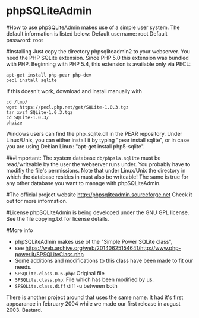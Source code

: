 phpSQLiteAdmin
==============

#How to use
phpSQLiteAdmin makes use of a simple user system. The default information is listed below:
Default username: root
Default password: root

#Installing
Just copy the directory phpsqliteadmin2 to your webserver. You need the PHP SQLite extension. Since PHP 5.0 this extension was bundled with PHP. Beginning with PHP 5.4, this extension is available only via PECL:
```
apt-get install php-pear php-dev
pecl install sqlite
```
If this doesn't work, download and install manually with
```
cd /tmp/
wget https://pecl.php.net/get/SQLite-1.0.3.tgz
tar xvzf SQLite-1.0.3.tgz
cd SQLite-1.0.3/
phpize
```

Windows users can find the php_sqlite.dll in the PEAR repository. Under Linux/Unix, you can either install it by typing "pear install sqlite", or in case you are using Debian Linux: "apt-get install php5-sqlite".

###Important:
The system database `db/phpsla.sqlite` must be read/writeable by the user the webserver runs under. You probably have to modifiy the file's permissions. Note that under Linux/Unix the directory in which the database resides in must also be writeable! The same is true for any other database you want to manage with phpSQLiteAdmin. 

#The official project website
http://phpsqliteadmin.sourceforge.net
Check it out for more information.

#License
phpSQLiteAdmin is being developed under the GNU GPL license.
See the file copying.txt for license details.

#More info
- phpSQLiteAdmin makes use of the "Simple Power SQLite class",
- see https://web.archive.org/web/20140625154641/http://www.php-power.it/SPSQLiteClass.php
- Some additions and modifications to this class have been made to fit our needs.
- `SPSQLite.class-0.6.php`:		Original file
- `SPSQLite.class.php`:		File which has been modified by us.
- `SPSQLite.class.diff`		diff -u between both

There is another project around that uses the same name. It had it's first
appearance in february 2004 while we made our first release in august 2003. Bastard.
